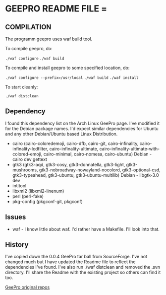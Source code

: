 # GEEPRO README FILE =

## COMPILATION

The programm geepro uses waf build tool.

To compile geepro, do:

`./waf configure`
`./waf build`

To compile and install geepro to some specified location, do:

`./waf configure --prefix=/usr/local`
`./waf build`
`./waf install`

To start cleanly:

`./waf distclean`

## Dependency
I found this dependency list on the Arch Linux GeePro page. I've modified it for the Debian package names. I'd expect similar dependencies for Ubuntu and any other Debian/Ubuntu based Linux Distribution.

* cairo (cairo-coloredemoji, cairo-dfb, cairo-git, cairo-infinality, cairo-infinality-lcdfilter, cairo-infinality-ultimate, cairo-infinality-ultimate-with-colored-emoji, cairo-minimal, cairo-nomesa, cairo-ubuntu) Debian - cairo dev
gettext
* gtk3 (gtk3-aqd, gtk3-cosy, gtk3-donnatella, gtk3-light, gtk3-mushrooms, gtk3-nobroadway-nowayland-nocolord, gtk3-optional-csd, gtk3-typeahead, gtk3-ubuntu, gtk3-ubuntu-multilib) Debian - libgtk-3.0 dev
* intltool
* libxml2 (libxml2-linenum)
* perl (perl-fake)
* pkg-config (pkgconf-git, pkgconf)

## Issues

* waf - I know little about waf. I'd rather have a Makefile. I'll look into that.

## History
I've copied down the  0.0.4 GeePro tar ball from SourceForge. I've not changed much but I have updated the Readme file to reflect the dependencies I've found. I've also run ./waf distclean and removed the .svn directory. I'll share the Readme with the existing project so others can find it too.

[GeePro original repos](https://sourceforge.net/projects/geepro/ "GeePro home page on SourceForge")